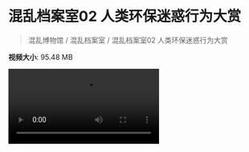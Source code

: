 # 混乱档案室02 人类环保迷惑行为大赏

> 混乱博物馆 / 混乱档案室 / 混乱档案室02 人类环保迷惑行为大赏

**视频大小**: 95.48 MB

<div class="video"><video src="https://file.hsyhx.top/archive/混乱博物馆/混乱档案室/02.mp4" controls preload>🤔 您的浏览器不支持 video 标签</video></div>